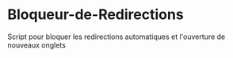 # Bloqueur-de-Redirections
Script pour bloquer les redirections automatiques et l'ouverture de nouveaux onglets 
